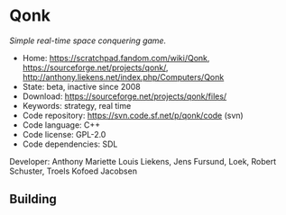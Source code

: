 # Qonk

_Simple real-time space conquering game._

- Home: https://scratchpad.fandom.com/wiki/Qonk, https://sourceforge.net/projects/qonk/, http://anthony.liekens.net/index.php/Computers/Qonk
- State: beta, inactive since 2008
- Download: https://sourceforge.net/projects/qonk/files/
- Keywords: strategy, real time
- Code repository: https://svn.code.sf.net/p/qonk/code (svn)
- Code language: C++
- Code license: GPL-2.0
- Code dependencies: SDL

Developer: Anthony Mariette Louis Liekens, Jens Fursund, Loek, Robert Schuster, Troels Kofoed Jacobsen

## Building
